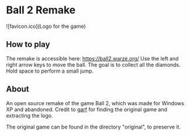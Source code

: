  
# Ball 2 Remake

![favicon.ico](Logo for the game)

## How to play
The remake is accessible here: https://ball2.warze.org/
Use the left and right arrow keys to move the ball. The goal is to collect all the diamonds.
Hold space to perform a small jump.

## About
An open source remake of the game Ball 2, which was made for Windows XP and abandoned.
Credit to [garf](https://github.com/giorgi765) for finding the original game and extracting the logo.

The original game can be found in the directory "original", to preserve it.

